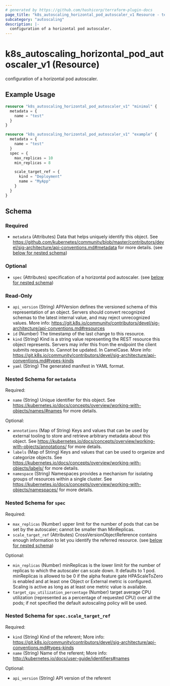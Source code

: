```yaml
---
# generated by https://github.com/hashicorp/terraform-plugin-docs
page_title: "k8s_autoscaling_horizontal_pod_autoscaler_v1 Resource - terraform-provider-k8s"
subcategory: "autoscaling"
description: |-
  configuration of a horizontal pod autoscaler.
---
```


# k8s_autoscaling_horizontal_pod_autoscaler_v1 (Resource)

configuration of a horizontal pod autoscaler.

## Example Usage

```terraform
resource "k8s_autoscaling_horizontal_pod_autoscaler_v1" "minimal" {
  metadata = {
    name = "test"
  }
}

resource "k8s_autoscaling_horizontal_pod_autoscaler_v1" "example" {
  metadata = {
    name = "test"
  }
  spec = {
    max_replicas = 10
    min_replicas = 8

    scale_target_ref = {
      kind = "Deployment"
      name = "MyApp"
    }
  }
}
```

<!-- schema generated by tfplugindocs -->
## Schema

### Required

- `metadata` (Attributes) Data that helps uniquely identify this object. See https://github.com/kubernetes/community/blob/master/contributors/devel/sig-architecture/api-conventions.md#metadata for more details. (see [below for nested schema](#nestedatt--metadata))

### Optional

- `spec` (Attributes) specification of a horizontal pod autoscaler. (see [below for nested schema](#nestedatt--spec))

### Read-Only

- `api_version` (String) APIVersion defines the versioned schema of this representation of an object. Servers should convert recognized schemas to the latest internal value, and may reject unrecognized values. More info: https://git.k8s.io/community/contributors/devel/sig-architecture/api-conventions.md#resources
- `id` (Number) The timestamp of the last change to this resource.
- `kind` (String) Kind is a string value representing the REST resource this object represents. Servers may infer this from the endpoint the client submits requests to. Cannot be updated. In CamelCase. More info: https://git.k8s.io/community/contributors/devel/sig-architecture/api-conventions.md#types-kinds
- `yaml` (String) The generated manifest in YAML format.

<a id="nestedatt--metadata"></a>
### Nested Schema for `metadata`

Required:

- `name` (String) Unique identifier for this object. See https://kubernetes.io/docs/concepts/overview/working-with-objects/names/#names for more details.

Optional:

- `annotations` (Map of String) Keys and values that can be used by external tooling to store and retrieve arbitrary metadata about this object. See https://kubernetes.io/docs/concepts/overview/working-with-objects/annotations/ for more details.
- `labels` (Map of String) Keys and values that can be used to organize and categorize objects. See https://kubernetes.io/docs/concepts/overview/working-with-objects/labels/ for more details.
- `namespace` (String) Namespaces provides a mechanism for isolating groups of resources within a single cluster. See https://kubernetes.io/docs/concepts/overview/working-with-objects/namespaces/ for more details.


<a id="nestedatt--spec"></a>
### Nested Schema for `spec`

Required:

- `max_replicas` (Number) upper limit for the number of pods that can be set by the autoscaler; cannot be smaller than MinReplicas.
- `scale_target_ref` (Attributes) CrossVersionObjectReference contains enough information to let you identify the referred resource. (see [below for nested schema](#nestedatt--spec--scale_target_ref))

Optional:

- `min_replicas` (Number) minReplicas is the lower limit for the number of replicas to which the autoscaler can scale down.  It defaults to 1 pod.  minReplicas is allowed to be 0 if the alpha feature gate HPAScaleToZero is enabled and at least one Object or External metric is configured.  Scaling is active as long as at least one metric value is available.
- `target_cpu_utilization_percentage` (Number) target average CPU utilization (represented as a percentage of requested CPU) over all the pods; if not specified the default autoscaling policy will be used.

<a id="nestedatt--spec--scale_target_ref"></a>
### Nested Schema for `spec.scale_target_ref`

Required:

- `kind` (String) Kind of the referent; More info: https://git.k8s.io/community/contributors/devel/sig-architecture/api-conventions.md#types-kinds
- `name` (String) Name of the referent; More info: http://kubernetes.io/docs/user-guide/identifiers#names

Optional:

- `api_version` (String) API version of the referent


